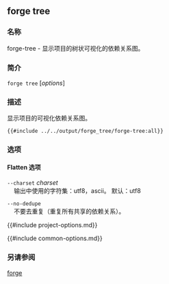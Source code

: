 ## forge tree

### 名称

forge-tree - 显示项目的树状可视化的依赖关系图。

### 简介

``forge tree`` [*options*]

### 描述

显示项目的可视化依赖关系图。

```ignore
{{#include ../../output/forge_tree/forge-tree:all}}
```

### 选项

#### Flatten 选项

`--charset` *charset*  
&nbsp;&nbsp;&nbsp;&nbsp;输出中使用的字符集：utf8，ascii。 默认：utf8

`--no-dedupe`  
&nbsp;&nbsp;&nbsp;&nbsp;不要去重复（重复所有共享的依赖关系）。

{{#include project-options.md}}

{{#include common-options.md}}

### 另请参阅

[forge](./forge.md)
